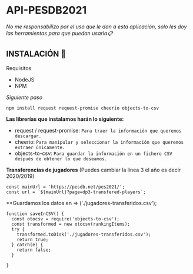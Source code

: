 # API-PESDB2021

_No me responsabilizo por el uso que le dan a esta aplicación, solo les doy las herramientas para que puedan usarla📋_

## INSTALACIÓN 🚀

Requisitos
* NodeJS
* NPM

_Siguiente paso_

```
npm install request request-promise cheerio objects-to-csv
```

**Las librerías que instalamos harán lo siguiente:**
* request / request-promise: ```Para traer la información que queremos descargar.```
* cheerio: ```Para manipular y seleccionar la información que queremos extraer únicamente.```
* objects-to-csv: ```Para guardar la información en un fichero CSV después de obtener lo que deseamos.```


**Transferencias de jugadores** (Puedes cambiar la linea 3 el año es decir 2020/2019)
```nodejs
const mainUrl = 'https://pesdb.net/pes2021/';
const url = `${mainUrl}?page=dp3-transfered-players`; 
```



**Guardamos los datos en => ('./jugadores-transferidos.csv');
```nodejs
function saveInCSV() {
  const otocsv = require('objects-to-csv');
  const transformed = new otocsv(rankingItems);
  try {
    transformed.toDisk('./jugadores-transferidos.csv');
    return true;
  } catch(e) {
    return false;
  }
  
}
```


